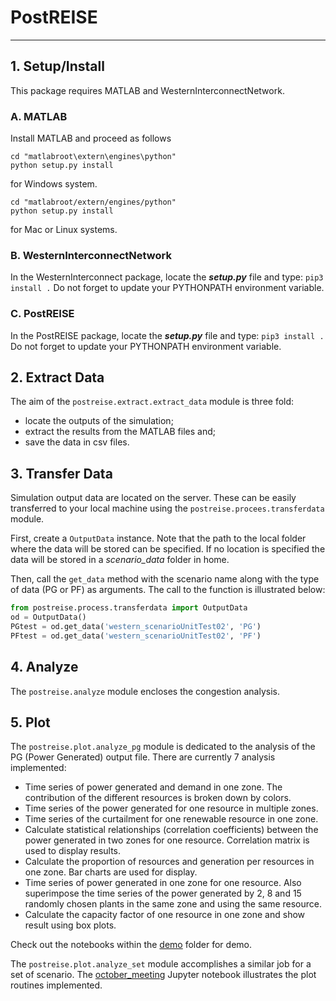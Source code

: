 # PostREISE
---

## 1. Setup/Install
This package requires MATLAB and WesternInterconnectNetwork.

### A. MATLAB
Install MATLAB and proceed as follows
```
cd "matlabroot\extern\engines\python"
python setup.py install
```
for Windows system.
```
cd "matlabroot/extern/engines/python"
python setup.py install
```
for Mac or Linux systems.


### B. WesternInterconnectNetwork
In the WesternInterconnect package, locate the ***setup.py*** file and type: `pip3 install .` Do not forget to update your PYTHONPATH environment variable.


### C. PostREISE
In the PostREISE package, locate the ***setup.py*** file and type: `pip3 install .` Do not forget to update your PYTHONPATH environment variable.



## 2. Extract Data
The aim of the `postreise.extract.extract_data` module is three fold:
* locate the outputs of the simulation;
* extract the results from the MATLAB files and;
* save the data in csv files.



## 3. Transfer Data
Simulation output data are located on the server. These can be easily transferred to your local machine using the `postreise.procees.transferdata` module.

First, create a `OutputData` instance. Note that the path to the local folder where the data will be stored can be specified. If no location is specified the data will be stored in a *scenario_data* folder in home.

Then, call the `get_data` method with the scenario name along with the type of data (PG or PF) as arguments. The call to the function is illustrated below:
```python
from postreise.process.transferdata import OutputData
od = OutputData()
PGtest = od.get_data('western_scenarioUnitTest02', 'PG')
PFtest = od.get_data('western_scenarioUnitTest02', 'PF')
```


## 4. Analyze
The `postreise.analyze` module encloses the congestion analysis.



## 5. Plot
The `postreise.plot.analyze_pg` module is dedicated to the analysis of the PG (Power Generated) output file. There are currently 7 analysis implemented:
* Time series of power generated and demand in one zone. The contribution of the different resources is broken down by colors.
* Time series of the power generated for one resource in multiple zones.
* Time series of the curtailment for one renewable resource in one zone.
* Calculate statistical relationships (correlation coefficients) between the power generated in two zones for one resource. Correlation matrix is used to display results.
* Calculate the proportion of resources and generation per resources in one zone. Bar charts are used for display.
* Time series of power generated in one zone for one resource. Also superimpose the time series of the power generated by 2, 8 and 15 randomly chosen plants in the same zone and using the same resource.
* Calculate the capacity factor of one resource in one zone and show result using box plots.

Check out the notebooks within the [demo](https://github.com/intvenlab/PostREISE/tree/addAnalyzeAndPlot/postreise/plot/demo/) folder for demo.

The `postreise.plot.analyze_set` module accomplishes a similar job for a set of scenario. The [october_meeting](https://github.com/intvenlab/PostREISE/tree/addAnalyzeAndPlot/postreise/plot/demo/october_meeting.ipynb) Jupyter notebook illustrates the plot routines implemented.

